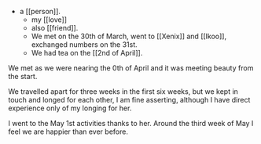 - a [[person]].
  - my [[love]]
  - also [[friend]].
  - We met on the 30th of March, went to [[Xenix]] and [[Ikoo]], exchanged numbers on the 31st.
  - We had tea on the [[2nd of April]].

We met as we were nearing the 0th of April and it was meeting beauty from the start.

We travelled apart for three weeks in the first six weeks, but we kept in touch and longed for each other, I am fine asserting, although I have direct experience only of my longing for her.

I went to the May 1st activities thanks to her. Around the third week of May I feel we are happier than ever before.
